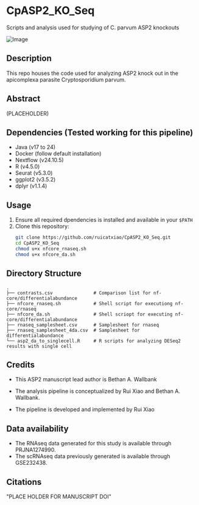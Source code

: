 # CpASP2_KO_Seq
Scripts and analysis used for studying of C. parvum ASP2 knockouts


![Image](https://github.com/user-attachments/assets/b0cdab90-5ada-4742-aaee-bbcdca37a6e2)


## Description
This repo houses the code used for analyzing ASP2 knock out in the apicomplexa parasite Cryptosporidium parvum. 


## Abstract
(PLACEHOLDER)


## Dependencies (Tested working for this pipeline)
- Java (v17 to 24)
- Docker (follow default installation)
- Nextflow (v24.10.5)
- R (v4.5.0)
- Seurat (v5.3.0)
- ggplot2 (v3.5.2)
- dplyr (v1.1.4)

## Usage

1. Ensure all required dpendencies is installed and available in your `$PATH`
2. Clone this repository:
   ```bash
   git clone https://github.com/ruicatxiao/CpASP2_KO_Seq.git
   cd CpASP2_KO_Seq
   chmod u+x nfcore_rnaseq.sh
   chmod u+x nfcore_da.sh
   ```

## Directory Structure

```
.
├── contrasts.csv				# Comparison list for nf-core/differentialabundance
├── nfcore_rnaseq.sh			# Shell script for executiong nf-core/rnaseq
├── nfcore_da.sh				# Shell scriopt for executing nf-core/differentialabundance
├── rnaseq_samplesheet.csv		# Samplesheet for rnaseq
├── rnaseq_samplesheet_4da.csv	# Samplesheet for differentialabundance
└── asp2_da_to_singlecell.R		# R scripts for analyzing DESeq2 results with single cell

```


## Credits

- This ASP2 manuscript lead author is Bethan A. Wallbank

- The analysis pipeline is conceptualized by Rui Xiao and Bethan A. Wallbank. 

- The pipeline is developed and implemented by Rui Xiao

## Data availability
- The RNAseq data generated for this study is available through PRJNA1274990.
- The scRNAseq data previously generated is available through GSE232438.

## Citations

"PLACE HOLDER FOR MANUSCRIPT DOI"
